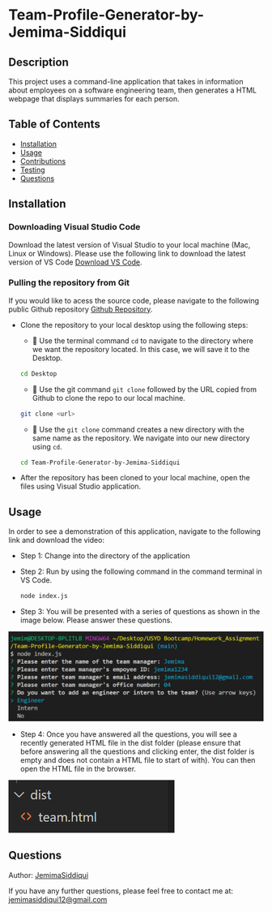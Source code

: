 # Team-Profile-Generator-by-Jemima-Siddiqui

## Description
This project uses a command-line application that takes in information about employees on a software engineering team, then generates a HTML webpage that displays summaries for each person. 

## Table of Contents
* [Installation](#installation)
* [Usage](#usage)
* [Contributions](#contributions)
* [Testing](#testing)
* [Questions](#questions)

## Installation

### Downloading Visual Studio Code 

 Download the latest version of Visual Studio to your local machine (Mac, Linux or Windows). Please use the following link to download the latest version of VS Code [Download VS Code](https://code.visualstudio.com/download). 

### Pulling the repository from Git 

If you would like to acess the source code, please navigate to the following public Github repository [Github Repository](https://github.com/JemimaSiddiqui/Team-Profile-Generator-by-Jemima-Siddiqui.git). 

* Clone the repository to your local desktop using the following steps:

  * 🔑 Use the terminal command `cd` to navigate to the directory where we want the repository located. In this case, we will save it to the Desktop. 

  ```bash
  cd Desktop
  ```

  * 🔑 Use the git command `git clone` followed by the URL copied from Github to clone the repo to our local machine.

  ```bash
  git clone <url>
  ```

  * 🔑 Use the `git clone` command creates a new directory with the same name as the repository. We navigate into our new directory using `cd`.

  ```bash
  cd Team-Profile-Generator-by-Jemima-Siddiqui
  ```
* After the repository has been cloned to your local machine, open the files using Visual Studio application. 

## Usage
In order to see a demonstration of this application, navigate to the following link and download the video: 

* Step 1: Change into the directory of the application 
* Step 2: Run by using the following command in the command terminal in VS Code. 

  ```bash
  node index.js 
  ```
* Step 3: You will be presented with a series of questions as shown in the image below. Please answer these questions. 

![Prompts for user input](./asset/prompts.png)

* Step 4: Once you have answered all the questions, you will see a recently generated HTML file in the dist folder (please ensure that before answering all the questions and clicking enter, the dist folder is empty and does not contain a HTML file to start of with). You can then open the HTML file in the browser. 

![HTML file in dist folder](./asset/dist.png)

    
## Questions
Author: [JemimaSiddiqui](https://github.com/JemimaSiddiqui)

If you have any further questions, please feel free to contact me at: [jemimasiddiqui12@gmail.com](mailto:jemimasiddiqui12@gmail.com)
